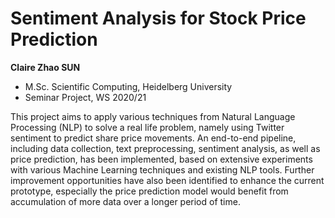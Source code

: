 # Sentiment Analysis for Stock Price Prediction 


**Claire Zhao SUN**
- M.Sc. Scientific Computing, Heidelberg University
- Seminar Project, WS 2020/21

This project aims to apply various techniques from Natural Language Processing (NLP) to solve a real life problem, namely using Twitter sentiment to predict share price movements. An end-to-end pipeline, including data collection, text preprocessing, sentiment analysis, as well as price prediction, has been implemented, based on extensive experiments with various Machine Learning techniques and existing NLP tools. Further improvement opportunities have also been identified to enhance the current prototype, especially the price prediction model would benefit from accumulation of more data over a longer period of time. 
